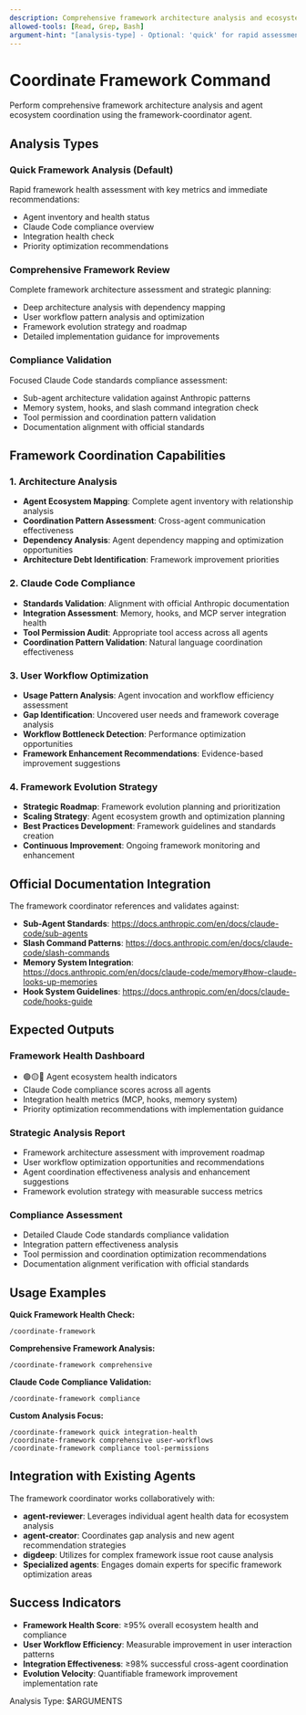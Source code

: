```yaml
---
description: Comprehensive framework architecture analysis and ecosystem coordination with optimization recommendations
allowed-tools: [Read, Grep, Bash]
argument-hint: "[analysis-type] - Optional: 'quick' for rapid assessment, 'comprehensive' for full analysis, 'compliance' for standards check"
---
```


# Coordinate Framework Command

Perform comprehensive framework architecture analysis and agent ecosystem coordination using the framework-coordinator agent.

## Analysis Types

### Quick Framework Analysis (Default)
Rapid framework health assessment with key metrics and immediate recommendations:
- Agent inventory and health status
- Claude Code compliance overview
- Integration health check
- Priority optimization recommendations

### Comprehensive Framework Review
Complete framework architecture assessment and strategic planning:
- Deep architecture analysis with dependency mapping
- User workflow pattern analysis and optimization
- Framework evolution strategy and roadmap
- Detailed implementation guidance for improvements

### Compliance Validation
Focused Claude Code standards compliance assessment:
- Sub-agent architecture validation against Anthropic patterns
- Memory system, hooks, and slash command integration check
- Tool permission and coordination pattern validation
- Documentation alignment with official standards

## Framework Coordination Capabilities

### 1. Architecture Analysis
- **Agent Ecosystem Mapping**: Complete agent inventory with relationship analysis
- **Coordination Pattern Assessment**: Cross-agent communication effectiveness
- **Dependency Analysis**: Agent dependency mapping and optimization opportunities
- **Architecture Debt Identification**: Framework improvement priorities

### 2. Claude Code Compliance
- **Standards Validation**: Alignment with official Anthropic documentation
- **Integration Assessment**: Memory, hooks, and MCP server integration health
- **Tool Permission Audit**: Appropriate tool access across all agents
- **Coordination Pattern Validation**: Natural language coordination effectiveness

### 3. User Workflow Optimization
- **Usage Pattern Analysis**: Agent invocation and workflow efficiency assessment
- **Gap Identification**: Uncovered user needs and framework coverage analysis
- **Workflow Bottleneck Detection**: Performance optimization opportunities
- **Framework Enhancement Recommendations**: Evidence-based improvement suggestions

### 4. Framework Evolution Strategy
- **Strategic Roadmap**: Framework evolution planning and prioritization
- **Scaling Strategy**: Agent ecosystem growth and optimization planning
- **Best Practices Development**: Framework guidelines and standards creation
- **Continuous Improvement**: Ongoing framework monitoring and enhancement

## Official Documentation Integration

The framework coordinator references and validates against:
- **Sub-Agent Standards**: https://docs.anthropic.com/en/docs/claude-code/sub-agents
- **Slash Command Patterns**: https://docs.anthropic.com/en/docs/claude-code/slash-commands
- **Memory System Integration**: https://docs.anthropic.com/en/docs/claude-code/memory#how-claude-looks-up-memories
- **Hook System Guidelines**: https://docs.anthropic.com/en/docs/claude-code/hooks-guide

## Expected Outputs

### Framework Health Dashboard
- 🟢🟡🔴 Agent ecosystem health indicators
- Claude Code compliance scores across all agents
- Integration health metrics (MCP, hooks, memory system)
- Priority optimization recommendations with implementation guidance

### Strategic Analysis Report
- Framework architecture assessment with improvement roadmap
- User workflow optimization opportunities and recommendations
- Agent coordination effectiveness analysis and enhancement suggestions
- Framework evolution strategy with measurable success metrics

### Compliance Assessment
- Detailed Claude Code standards compliance validation
- Integration pattern effectiveness analysis
- Tool permission and coordination optimization recommendations
- Documentation alignment verification with official standards

## Usage Examples

**Quick Framework Health Check:**
```
/coordinate-framework
```

**Comprehensive Framework Analysis:**
```
/coordinate-framework comprehensive
```

**Claude Code Compliance Validation:**
```
/coordinate-framework compliance
```

**Custom Analysis Focus:**
```
/coordinate-framework quick integration-health
/coordinate-framework comprehensive user-workflows
/coordinate-framework compliance tool-permissions
```

## Integration with Existing Agents

The framework coordinator works collaboratively with:
- **agent-reviewer**: Leverages individual agent health data for ecosystem analysis
- **agent-creator**: Coordinates gap analysis and new agent recommendation strategies
- **digdeep**: Utilizes for complex framework issue root cause analysis
- **Specialized agents**: Engages domain experts for specific framework optimization areas

## Success Indicators

- **Framework Health Score**: ≥95% overall ecosystem health and compliance
- **User Workflow Efficiency**: Measurable improvement in user interaction patterns
- **Integration Effectiveness**: ≥98% successful cross-agent coordination
- **Evolution Velocity**: Quantifiable framework improvement implementation rate

Analysis Type: $ARGUMENTS
